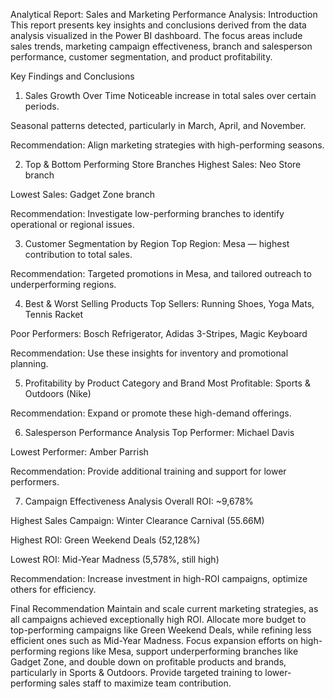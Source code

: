 Analytical Report: Sales and Marketing Performance Analysis:
Introduction
This report presents key insights and conclusions derived from the data analysis visualized in the Power BI dashboard. The focus areas include sales trends, marketing campaign effectiveness, branch and salesperson performance, customer segmentation, and product profitability.

Key Findings and Conclusions
1. Sales Growth Over Time
Noticeable increase in total sales over certain periods.

Seasonal patterns detected, particularly in March, April, and November.

Recommendation: Align marketing strategies with high-performing seasons.

2. Top & Bottom Performing Store Branches
Highest Sales: Neo Store branch

Lowest Sales: Gadget Zone branch

Recommendation: Investigate low-performing branches to identify operational or regional issues.

3. Customer Segmentation by Region
Top Region: Mesa — highest contribution to total sales.

Recommendation: Targeted promotions in Mesa, and tailored outreach to underperforming regions.

4. Best & Worst Selling Products
Top Sellers: Running Shoes, Yoga Mats, Tennis Racket

Poor Performers: Bosch Refrigerator, Adidas 3-Stripes, Magic Keyboard

Recommendation: Use these insights for inventory and promotional planning.

5. Profitability by Product Category and Brand
Most Profitable: Sports & Outdoors (Nike)

Recommendation: Expand or promote these high-demand offerings.

6. Salesperson Performance Analysis
Top Performer: Michael Davis

Lowest Performer: Amber Parrish

Recommendation: Provide additional training and support for lower performers.

7. Campaign Effectiveness Analysis
Overall ROI: ~9,678%

Highest Sales Campaign: Winter Clearance Carnival (55.66M)

Highest ROI: Green Weekend Deals (52,128%)

Lowest ROI: Mid-Year Madness (5,578%, still high)

Recommendation: Increase investment in high-ROI campaigns, optimize others for efficiency.

Final Recommendation
Maintain and scale current marketing strategies, as all campaigns achieved exceptionally high ROI. Allocate more budget to top-performing campaigns like Green Weekend Deals, while refining less efficient ones such as Mid-Year Madness.
Focus expansion efforts on high-performing regions like Mesa, support underperforming branches like Gadget Zone, and double down on profitable products and brands, particularly in Sports & Outdoors.
Provide targeted training to lower-performing sales staff to maximize team contribution.

